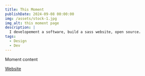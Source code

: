 ```yaml
---
title: This Moment
publishDate: 2024-09-08 00:00:00
img: /assets/stock-1.jpg
img_alt: this moment page
description: |
  I developement a software, build a sass website, open source.
tags:
  - Design
  - Dev
---
```


Moment content

[Website](https://wangrunlin.com/this-moment)

